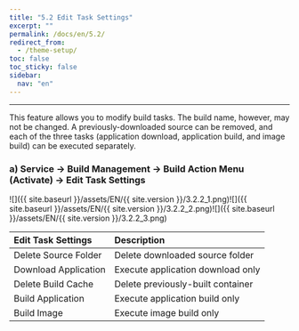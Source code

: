 ```yaml
---
title: "5.2 Edit Task Settings"
excerpt: ""
permalink: /docs/en/5.2/
redirect_from:
  - /theme-setup/
toc: false
toc_sticky: false
sidebar:
  nav: "en"
---
```



---

This feature allows you to modify build tasks. The build name, however, may not be changed. A previously-downloaded source can be removed, and each of the three tasks \(application download, application build, and image build\) can be executed separately.

### a\) Service → Build Management → Build Action Menu \(Activate\) → Edit Task Settings
![]({{ site.baseurl }}/assets/EN/{{ site.version }}/3.2.2_1.png)![]({{ site.baseurl }}/assets/EN/{{ site.version }}/3.2.2_2.png)![]({{ site.baseurl }}/assets/EN/{{ site.version }}/3.2.2_3.png)

| **Edit Task Settings** | **Description** |
| :--- | :--- |
| Delete Source Folder | Delete downloaded source folder |
| Download Application | Execute application download only |
| Delete Build Cache | Delete previously-built container |
| Build Application | Execute application build only |
| Build Image | Execute image build only |
